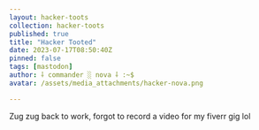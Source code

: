 ```yaml
---
layout: hacker-toots
collection: hacker-toots
published: true
title: "Hacker Tooted"
date: 2023-07-17T08:50:40Z
pinned: false
tags: [mastodon]
author: ⸸ commander ░ nova ⸸ :~$
avatar: /assets/media_attachments/hacker-nova.png

---
```


<p>Zug zug back to work, forgot to record a video for my fiverr gig lol</p>



